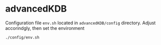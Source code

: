 # advancedKDB

Configuration file `env.sh` located in `advancedKDB/config` directory.
Adjust accorindgly, then set the environment 
```bash
./config/env.sh
```

